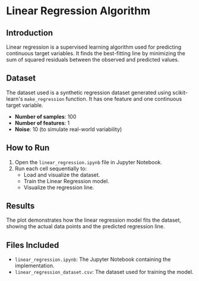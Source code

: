 # Linear Regression Algorithm

## Introduction
Linear regression is a supervised learning algorithm used for predicting continuous target variables. It finds the best-fitting line by minimizing the sum of squared residuals between the observed and predicted values.

## Dataset
The dataset used is a synthetic regression dataset generated using scikit-learn's `make_regression` function. It has one feature and one continuous target variable.

- **Number of samples**: 100
- **Number of features**: 1
- **Noise**: 10 (to simulate real-world variability)

## How to Run
1. Open the `linear_regression.ipynb` file in Jupyter Notebook.
2. Run each cell sequentially to:
   - Load and visualize the dataset.
   - Train the Linear Regression model.
   - Visualize the regression line.

## Results
The plot demonstrates how the linear regression model fits the dataset, showing the actual data points and the predicted regression line.

## Files Included
- `linear_regression.ipynb`: The Jupyter Notebook containing the implementation.
- `linear_regression_dataset.csv`: The dataset used for training the model.
